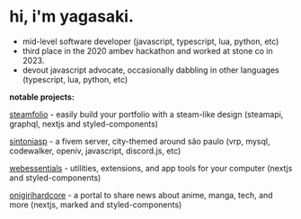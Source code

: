 # hi, i'm yagasaki.
- mid-level software developer (javascript, typescript, lua, python, etc)
- third place in the 2020 ambev hackathon and worked at stone co in 2023.
- devout javascript advocate, occasionally dabbling in other languages (typescript, lua, python, etc)

**notable projects:**

[steamfolio](https://steamfolio.vercel.app) - easily build your portfolio with a steam-like design (steamapi, graphql, nextjs and styled-components)

[sintoniasp](https://sintoniasp.vercel.app) - a fivem server, city-themed around são paulo (vrp, mysql, codewalker, openiv, javascript, discord.js, etc)

[webessentials](https://webessentials.vercel.app) - utilities, extensions, and app tools for your computer (nextjs and styled-components)

[onigirihardcore](https://onigirihardcore.vercel.app) - a portal to share news about anime, manga, tech, and more (nextjs, marked and styled-components)
